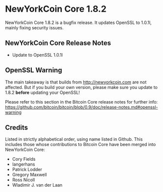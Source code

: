 # NewYorkCoin Core 1.8.2

NewYorkCoin Core 1.8.2 is a bugfix release. It updates OpenSSL to 1.0.1l, mainly fixing security issues.

## NewYorkCoin Core Release Notes

* Update to OpenSSL 1.0.1l


## OpenSSL Warning

The main takeaway is that builds from http://newyorkcoin.com are not affected. But if you build your own version,
please make sure you update to 1.8.2 **before** updating your OpenSSL!

Please refer to this section in the Bitcoin Core release notes for further info: https://github.com/bitcoin/bitcoin/blob/0.9/doc/release-notes.md#openssl-warning


## Credits

Listed in strictly alphabetical order, using name listed in Github. This
includes those whose contributions to Bitcoin Core have been merged
into NewYorkCoin Core:

* Cory Fields
* langerhans
* Patrick Lodder
* Gregory Maxwell
* Ross Nicoll
* Wladimir J. van der Laan
